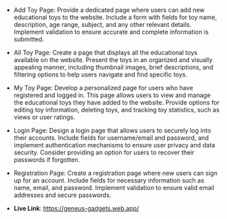 - Add Toy Page: Provide a dedicated page where users can add new educational toys to the website. Include a form with fields for toy name, description, age range, subject, and any other relevant details. Implement validation to ensure accurate and complete information is submitted.

- All Toy Page: Create a page that displays all the educational toys available on the website. Present the toys in an organized and visually appealing manner, including thumbnail images, brief descriptions, and filtering options to help users navigate and find specific toys.

- My Toy Page: Develop a personalized page for users who have registered and logged in. This page allows users to view and manage the educational toys they have added to the website. Provide options for editing toy information, deleting toys, and tracking toy statistics, such as views or user ratings.

- Login Page: Design a login page that allows users to securely log into their accounts. Include fields for username/email and password, and implement authentication mechanisms to ensure user privacy and data security. Consider providing an option for users to recover their passwords if forgotten.

- Registration Page: Create a registration page where new users can sign up for an account. Include fields for necessary information such as name, email, and password. Implement validation to ensure valid email addresses and secure passwords.

- **Live Link**: https://geneus-gadgets.web.app/